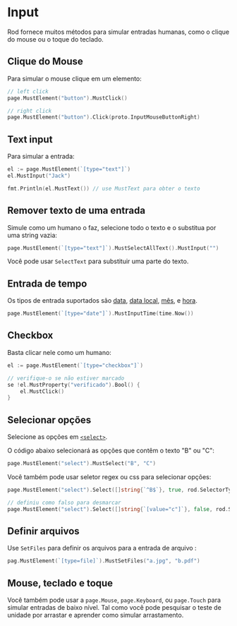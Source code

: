 # Input

Rod fornece muitos métodos para simular entradas humanas, como o clique do mouse ou o toque do teclado.

## Clique do Mouse

Para simular o mouse clique em um elemento:

```go
// left click
page.MustElement("button").MustClick()

// right click
page.MustElement("button").Click(proto.InputMouseButtonRight)
```

## Text input

Para simular a entrada:

```go
el := page.MustElement(`[type="text"]`)
el.MustInput("Jack")

fmt.Println(el.MustText()) // use MustText para obter o texto
```

## Remover texto de uma entrada

Simule como um humano o faz, selecione todo o texto e o substitua por uma string vazia:

```go
page.MustElement(`[type="text"]`).MustSelectAllText().MustInput("")
```

Você pode usar `SelectText` para substituir uma parte do texto.

## Entrada de tempo

Os tipos de entrada suportados são [data](https://developer.mozilla.org/en-US/docs/Web/HTML/Element/input/date), [data local](https://developer.mozilla.org/en-US/docs/Web/HTML/Element/input/datetime-local), [mês](https://developer.mozilla.org/en-US/docs/Web/HTML/Element/input/month), e [hora](https://developer.mozilla.org/en-US/docs/Web/HTML/Element/input/time).

```go
page.MustElement(`[type="date"]`).MustInputTime(time.Now())
```

## Checkbox

Basta clicar nele como um humano:

```go
el := page.MustElement(`[type="checkbox"]`)

// verifique-o se não estiver marcado
se !el.MustProperty("verificado").Bool() {
    el.MustClick()
}
```

## Selecionar opções

Selecione as opções em [`<select>`](https://developer.mozilla.org/en-US/docs/Web/HTML/Element/select).

O código abaixo selecionará as opções que contêm o texto "B" ou "C":

```go
page.MustElement("select").MustSelect("B", "C")
```

Você também pode usar seletor regex ou css para selecionar opções:

```go
page.MustElement("select").Select([]string{`^B$`}, true, rod.SelectorTypeRegex)

// definiu como falso para desmarcar
page.MustElement("select").Select([]string{`[value="c"]`}, false, rod.SelectorTypeSSector)
```

## Definir arquivos

Use `SetFiles` para definir os arquivos para a entrada de arquivo [](https://developer.mozilla.org/en-US/docs/Web/HTML/Element/input/file):

```go
pag.MustElement(`[type=file]`).MustSetFiles("a.jpg", "b.pdf")
```

## Mouse, teclado e toque

Você também pode usar a `page.Mouse`, `page.Keyboard`, ou `page.Touch` para simular entradas de baixo nível. Tal como você pode pesquisar o teste de unidade por arrastar e aprender como simular arrastamento.
